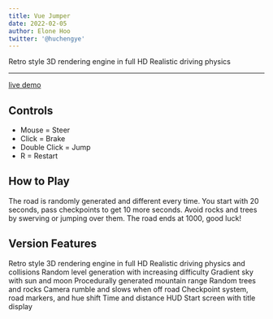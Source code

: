 ```yaml
---
title: Vue Jumper
date: 2022-02-05
author: Elone Hoo
twitter: '@huchengye'
---
```


Retro style 3D rendering engine in full HD Realistic driving physics

---

[live demo](https://jumper.elonehoo.xyz)

## Controls
- Mouse = Steer
- Click = Brake
- Double Click = Jump
- R = Restart

## How to Play
The road is randomly generated and different every time. You start with 20 seconds, pass checkpoints to get 10 more seconds. Avoid rocks and trees by swerving or jumping over them. The road ends at 1000, good luck!

## Version Features
Retro style 3D rendering engine in full HD
Realistic driving physics and collisions
Random level generation with increasing difficulty
Gradient sky with sun and moon
Procedurally generated mountain range
Random trees and rocks
Camera rumble and slows when off road
Checkpoint system, road markers, and hue shift
Time and distance HUD
Start screen with title display
